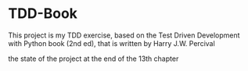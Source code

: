 # TDD-Book
This project is my TDD exercise,
based on the Test Driven Development with Python book (2nd ed),
that is written by Harry J.W. Percival

the state of the project at the end of the 13th chapter
